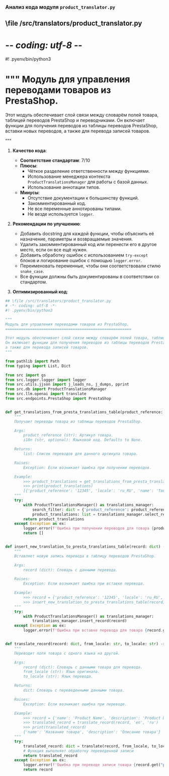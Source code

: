 ### **Анализ кода модуля `product_translator.py`**

## \file /src/translators/product_translator.py
# -*- coding: utf-8 -*-
#! .pyenv/bin/python3

"""
Модуль для управления переводами товаров из PrestaShop.
========================================================

Этот модуль обеспечивает слой связи между словарём полей товара, таблицей переводов PrestaShop и переводчиками.
Он включает функции для получения переводов из таблицы переводов PrestaShop, вставки новых переводов,
а также для перевода записей товаров.

"""

1. **Качество кода**:
   - **Соответствие стандартам**: 7/10
   - **Плюсы**:
     - Чёткое разделение ответственности между функциями.
     - Использование менеджера контекста `ProductTranslationsManager` для работы с базой данных.
     - Использование аннотации типов.
   - **Минусы**:
     - Отсутствие документации к большинству функций.
     - Закомментированный код.
     - Не все переменные аннотированы типами.
     - Не везде используется `logger`.

2. **Рекомендации по улучшению**:
   - Добавить docstring для каждой функции, чтобы объяснить её назначение, параметры и возвращаемые значения.
   - Удалить закомментированный код или перенести его в другое место, если он все ещё нужен.
   - Добавить обработку ошибок с использованием `try-except` блоков и логирование ошибок с помощью `logger.error`.
   - Переименовать переменные, чтобы они соответствовали стилю `snake_case`.
   - Все функции должны быть документированы в соответствии со стандартом.

3. **Оптимизированный код**:

```python
## \file /src/translators/product_translator.py
# -*- coding: utf-8 -*-
#! .pyenv/bin/python3

"""
Модуль для управления переводами товаров из PrestaShop.
========================================================

Этот модуль обеспечивает слой связи между словарём полей товара, таблицей переводов PrestaShop и переводчиками.
Он включает функции для получения переводов из таблицы переводов PrestaShop, вставки новых переводов,
а также для перевода записей товаров.
"""

from pathlib import Path
from typing import List, Dict

from src import gs
from src.logger.logger import logger
from src.utils.jjson import j_loads_ns, j_dumps, pprint
from src.db import ProductTranslationsManager
from src.llm.openai import translate
from src.endpoints.PrestaShop import PrestaShop


def get_translations_from_presta_translations_table(product_reference: str, i18n: str = None) -> list:
    """
    Получает переводы товара из таблицы переводов PrestaShop.

    Args:
        product_reference (str): Артикул товара.
        i18n (str, optional): Языковой код. Defaults to None.

    Returns:
        list: Список переводов для данного артикула товара.

    Raises:
        Exception: Если возникает ошибка при получении переводов.

    Example:
        >>> product_translations = get_translations_from_presta_translations_table('12345')
        >>> print(product_translations)
        [{'product_reference': '12345', 'locale': 'ru_RU', 'name': 'Товар 12345'}]
    """
    try:
        with ProductTranslationsManager() as translations_manager:
            search_filter: dict = {'product_reference': product_reference}
            product_translations: list = translations_manager.select_record(**search_filter)
        return product_translations
    except Exception as ex:
        logger.error(f'Ошибка при получении переводов для товара {product_reference}', ex, exc_info=True)
        return []


def insert_new_translation_to_presta_translations_table(record: dict) -> None:
    """
    Вставляет новую запись перевода в таблицу переводов PrestaShop.

    Args:
        record (dict): Словарь с данными перевода.

    Raises:
        Exception: Если возникает ошибка при вставке перевода.

    Example:
        >>> record = {'product_reference': '12345', 'locale': 'ru_RU', 'name': 'Новый товар'}
        >>> insert_new_translation_to_presta_translations_table(record)
    """
    try:
        with ProductTranslationsManager() as translations_manager:
            translations_manager.insert_record(record)
    except Exception as ex:
        logger.error(f'Ошибка при вставке перевода для товара {record.get("product_reference")}', ex, exc_info=True)


def translate_record(record: dict, from_locale: str, to_locale: str) -> dict:
    """
    Переводит поля товара с одного языка на другой.

    Args:
        record (dict): Словарь с данными товара для перевода.
        from_locale (str): Язык оригинала.
        to_locale (str): Язык перевода.

    Returns:
        dict: Словарь с переведенными данными товара.

    Raises:
        Exception: Если возникает ошибка при переводе.

    Example:
        >>> record = {'name': 'Product Name', 'description': 'Product Description'}
        >>> translated_record = translate_record(record, 'en', 'ru')
        >>> print(translated_record)
        {'name': 'Название товара', 'description': 'Описание товара'}
    """
    try:
        translated_record: dict = translate(record, from_locale, to_locale)
        # Функция выполняет обработку переведенной записи
        return translated_record
    except Exception as ex:
        logger.error(f'Ошибка при переводе записи товара {record.get("product_reference")}', ex, exc_info=True)
        return record